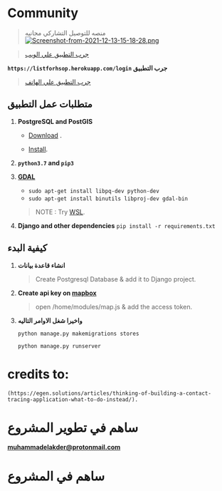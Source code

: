 # Community
> منصه للتوصيل التشاركي   مجانيه
[![Screenshot-from-2021-12-13-15-18-28.png](https://i.postimg.cc/PrVcrC9n/Screenshot-from-2021-12-13-15-18-28.png)](https://postimg.cc/MvRt9pz9)

>[جرب التطبيق علي الويب](/https://deliverybycommunity.herokuapp.com/home)

**`https://listforhsop.herokuapp.com/login` جرب التطبيق**

>[جرب التطبيق علي الهاتف](https://github.com/Muhammadelakder/CommunityApP/raw/main/deliverybycommunity.apk)


## متطلبات عمل التطبيق

1. **PostgreSQL and PostGIS**
    - [Download](https://www.postgresql.org/download/) .

    - [Install](https://postgis.net/install/).

2. **`python3.7` and `pip3`**

3. **[GDAL](https://gdal.org/)**

    - `sudo apt-get install libpq-dev python-dev`
    - `sudo apt-get install binutils libproj-dev gdal-bin`

    >NOTE : Try [WSL](https://ubuntu.com/wsl).

4. **Django and other dependencies**
    `pip install -r requirements.txt`

## كيفية البدء

1. **انشاء قاعدة بيانات**
    >Create Postgresql Database &
    >add it to Django project.

2. **Create api key on [mapbox](https://mapbox.com/)**
    >open /home/modules/map.js &
    >add the access token.

3. **واخيرا شغل الاوامر التاليه**

    `python manage.py makemigrations stores`

    `python manage.py runserver`




# credits to:
    (https://egen.solutions/articles/thinking-of-building-a-contact-tracing-application-what-to-do-instead/).

# ساهم في تطوير المشروع
**muhammadelakder@protonmail.com**


# ساهم في المشروع
    
